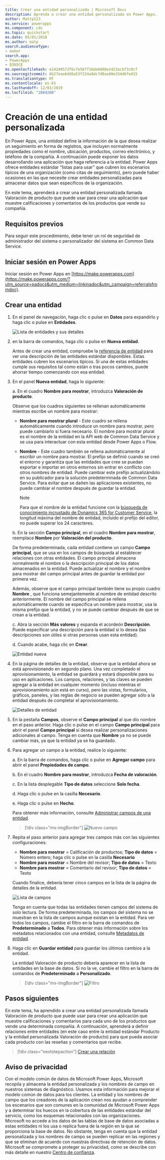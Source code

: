 ```yaml
---
title: Crear una entidad personalizada | Microsoft Docs
description: Aprenda a crear una entidad personalizada en Power Apps.
author: Mattp123
ms.service: powerapps
ms.component: cds
ms.topic: quickstart
ms.date: 05/01/2018
ms.author: matp
search.audienceType:
- maker
search.app:
- PowerApps
- D365CE
ms.openlocfilehash: e24249573f6c7e56ff16de6808e2423acbf3c0cf
ms.sourcegitcommit: 6b27eae6dd8a53f224a8dc7d0aa00e334d6fed15
ms.translationtype: HT
ms.contentlocale: es-ES
ms.lasthandoff: 12/03/2019
ms.locfileid: "2884208"
---
```

# <a name="create-a-custom-entity"></a>Creación de una entidad personalizada
En Power Apps, una *entidad* define la información de la que desea realizar un seguimiento en forma de registros, que incluyen normalmente propiedades como el nombre, ubicación, productos, correo electrónico, y teléfono de la compañía. A continuación puede exponer los datos desarrollando una aplicación que haga referencia a la entidad. Power Apps ofrece entidades estándar “listas para usar” que cubren los escenarios típicos de una organización (como citas de seguimiento), pero puede haber ocasiones en las que necesite crear entidades personalizadas para almacenar datos que sean específicos de la organización.

En este tema, aprenderá a crear una entidad personalizada llamada Valoración de producto que puede usar para crear una aplicación que muestre calificaciones y comentarios de los productos que vende su compañía.

## <a name="prerequisites"></a>Requisitos previos
Para seguir este procedimiento, debe tener un rol de seguridad de administrador del sistema o personalizador del sistema en Common Data Service.

## <a name="sign-in-to-power-apps"></a>Iniciar sesión en Power Apps
Iniciar sesión en Power Apps en [https://make.powerapps.com](https://make.powerapps.com/?utm_source=padocs&utm_medium=linkinadoc&utm_campaign=referralsfromdoc).

## <a name="create-an-entity"></a>Crear una entidad
1. En el panel de navegación, haga clic o pulse en **Datos** para expandirlo y haga clic o pulse en **Entidades**.

    ![Lista de entidades y sus detalles](./media/data-platform-cds-create-entity/entitylist.png "Lista de entidades")

2. en la barra de comandos, haga clic o pulse en **Nueva entidad**.

    Antes de crear una entidad, compruebe la [referencia de entidad](../../developer/common-data-service/reference/about-entity-reference.md) para ver una descripción de las entidades estándar disponibles. Estas entidades cubren los escenarios típicos. Si una de estas entidades cumple sus requisitos tal como están o tras pocos cambios, puede ahorrar tiempo comenzando con esa entidad. 

3. En el panel **Nueva entidad**, haga lo siguiente:

    a. En el cuadro **Nombre para mostrar**, introduzca **Valoración de producto**.

    Observe que los cuadros siguientes se rellenan automáticamente mientras escribe un nombre para mostrar:

    * **Nombre para mostrar plural** - Este cuadro se rellena automáticamente cuando introduce un nombre para mostrar, pero puede cambiarlo si fuera necesario. El nombre para mostrar plural es el nombre de la entidad en la API web de Common Data Service y se usa para interactuar con esta entidad desde Power Apps o Flow.
    * **Nombre** - Este cuadro también se rellena automáticamente al escribir un nombre para mostrar. El prefijo se definió cuando se creó el entorno y garantiza que las entidades que cree se puedan exportar e importar en otros entornos sin entrar en conflicto con otros nombres de entidad. Puede cambiar este prefijo actualizándolo en su publicador para la solución predeterminada de Common Data Service. Para evitar que se dañen las aplicaciones existentes, no puede cambiar el nombre después de guardar la entidad.

       > [!NOTE]
       > Para que el nombre de la entidad funcione con la [búsqueda de conocimiento incrustado de Dynamics 365 for Customer Service](/dynamics365/customer-engagement/customer-service/set-up-knowledge-management-embedded-knowledge-search), la longitud máxima del nombre de entidad, incluido el prefijo del editor, no puede superar los 24 caracteres.

    b. En la sección **Campo principal**, en el cuadro **Nombre para mostrar**, reemplace **Nombre** por **Valoración del producto**. 

    De forma predeterminada, cada entidad contiene un campo **Campo principal**, que se usa en los campos de búsqueda al establecer relaciones con otras entidades. El campo principal almacena normalmente el nombre o la descripción principal de los datos almacenados en la entidad. Puede actualizar el nombre y el nombre para mostrar del campo principal antes de guardar la entidad por primera vez.

    Además, observe que el campo principal también tiene su propio cuadro **Nombre** , que funciona semejantemente al nombre de entidad descrito anteriormente. El nombre del campo principal se rellena automáticamente cuando se especifica un nombre para mostrar, usa la misma prefijo que la entidad, y no se puede cambiar después de que se crean a la entidad.

    c. Abra la sección **Más valores** y expanda el acordeón **Descripción**. Puede especificar una descripción para la entidad si lo desea (las descripciones son útiles si otras personas usan esta entidad). 
    
    d. Cuando acabe, haga clic en **Crear**.
     
    ![Entidad nueva](./media/data-platform-cds-create-entity/newentitypanel.png "Panel Nueva entidad")

4. En la página de detalles de la entidad, observe que la entidad ahora se está aprovisionando en segundo plano. Una vez completado el aprovisionamiento, la entidad se guardará y estará disponible para su uso en aplicaciones. Los campos, relaciones, y las claves se pueden agregar a la entidad en cualquier momento (incluso mientras el aprovisionamiento aún está en curso), pero las vistas, formularios, gráficos, paneles, y las reglas de negocio se pueden agregar sólo a la entidad después de completar el aprovisionamiento.

    ![Detalles de entidad](./media/data-platform-cds-create-entity/newentitydetails.png "Nuevos detalles de la entidad")

5. En la pestaña **Campos**, observe el **Campo principal** al que dio nombre en el paso anterior. Haga clic o pulse en el campo **Campo principal** para abrir el panel **Campo principal** si desea realizar personalizaciones adicionales al campo. Tenga en cuenta que **Nombre** ya no se puede cambiar más, ya que la entidad ya se ha guardado.

5. Para agregar un campo a la entidad, realice lo siguiente:
 
    a. En la barra de comandos, haga clic o pulse en **Agregar campo** para abrir el panel **Propiedades de campo**.

    b. En el cuadro **Nombre para mostrar**, introduzca **Fecha de valoración**.

    c. En la lista desplegable **Tipo de datos** seleccione **Solo fecha**.

    d. Haga clic o pulse en la casilla **Necesario**.
    
    e. Haga clic o pulse en **Hecho**.
     
    Para obtener más información, consulte [Administrar campos de una entidad](data-platform-manage-fields.md).

    > [!div class="mx-imgBorder"] 
    > ![Nuevo campo](./media/data-platform-cds-create-entity/newfieldpanel-2.png "Panel Nuevo campo")

6. Repita el paso anterior para agregar tres campos más con las siguientes configuraciones:
    * **Nombre para mostrar** = Calificación de productos; **Tipo de datos** = Número entero; haga clic o pulse en la casilla **Necesario**
    * **Nombre para mostrar** = Nombre del revisor; **Tipo de datos** = Texto
    * **Nombre para mostrar** = Comentario del revisor; **Tipo de datos** = Texto

    Cuando finalice, debería tener cinco campos en la lista de la página de detalles de la entidad.

    ![Lista de campos](./media/data-platform-cds-create-entity/addedfields.png "Lista de campos")

    Tenga en cuenta que todas las entidades tienen campos del sistema de solo lectura. De forma predeterminada, los campos del sistema no se muestran en la lista de campos aunque existan en la entidad. Para ver todos los campos, cambie el filtro en la barra de comandos de **Predeterminado** a **Todos**. Para obtener más información sobre los metadatos relacionados con una entidad, consulte [Metadatos de entidad](../../developer/common-data-service/entity-metadata.md).

7. Haga clic en **Guardar entidad** para guardar los últimos cambios a la entidad.

    La entidad Valoración de producto debería aparecer en la lista de entidades en la base de datos. Si no la ve, cambie el filtro en la barra de comandos de **Predeterminado** a **Personalizado**.

    > [!div class="mx-imgBorder"] 
    > ![Filtro](./media/data-platform-cds-create-entity/filter.png "Selección de filtro")

## <a name="next-steps"></a>Pasos siguientes
En este tema, ha aprendido a crear una entidad personalizada llamada Valoración de producto que puede usar para crear una aplicación que muestre calificaciones y comentarios para cada uno de los productos que vende una determinada compañía. A continuación, aprenderá a definir relaciones entre entidades (en este caso entre la entidad estándar Producto y la entidad personalizada Valoración de producto) para que pueda asociar cada producto con las reseñas y comentarios que recibe.

> [!div class="nextstepaction"]
> [Crear una relación](data-platform-entity-lookup.md)

## <a name="privacy-notice"></a>Aviso de privacidad
Con el modelo común de datos de Microsoft Power Apps, Microsoft recopila y almacena la entidad personalizada y los nombres de campo en nuestros sistemas de diagnóstico. Usamos esta información para mejorar el modelo común de datos para los clientes. La entidad y los nombres de campo que los creadores de la aplicación crean nos ayudan a comprender los escenarios que son comunes en la comunidad de Microsoft Power Apps y a determinar los huecos en la cobertura de las entidades estándar del servicio, como los esquemas relacionados con las organizaciones. Microsoft no accede a los datos de las tablas de base de datos asociadas a estas entidades ni los usa o replica fuera de la región en la que se proporciona la base de datos. No obstante, tenga en cuenta que la entidad personalizada y los nombres de campo se pueden replicar en las regiones y que se eliminan de acuerdo con nuestras directivas de retención de datos. Microsoft se compromete a proteger su privacidad, como se describe con más detalle en nuestro [Centro de confianza](https://www.microsoft.com/trustcenter/Privacy/default.aspx).
